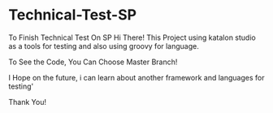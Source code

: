 # Technical-Test-SP
To Finish Technical Test On SP
Hi There!
This Project using katalon studio as a tools for testing
and also using groovy for language.

To See the Code, You Can Choose Master Branch!

I Hope on the future, i can learn about another framework and languages for testing'


Thank You!
